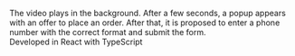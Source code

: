 The video plays in the background. After a few seconds, a popup appears with an offer to place an order. After that, it is proposed to enter a phone number with the correct format and submit the form.</br>
Developed in React with TypeScript
